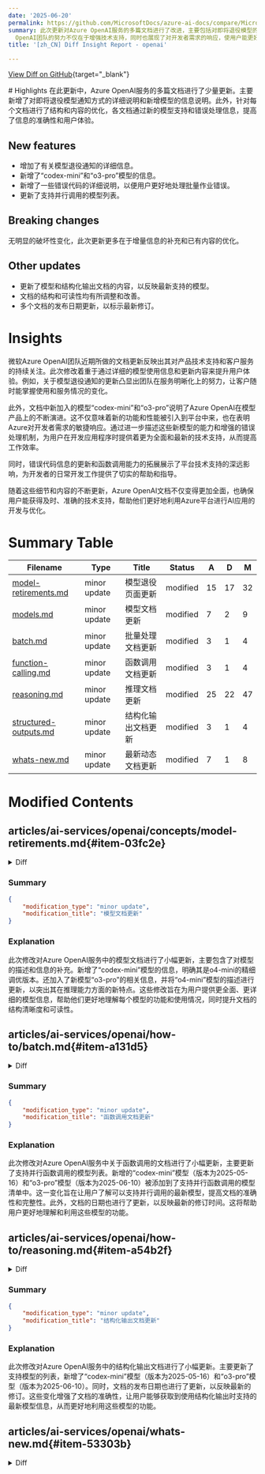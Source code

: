 ```yaml
---
date: '2025-06-20'
permalink: https://github.com/MicrosoftDocs/azure-ai-docs/compare/MicrosoftDocs:1531236...MicrosoftDocs:fc0b900
summary: 此次更新对Azure OpenAI服务的多篇文档进行了改进，主要包括对即将退役模型的通知方式、两种新模型的介绍以及错误处理信息的补充。更新有助于提高信息的准确性和用户体验，同时优化了文档的结构和可读性。该更新没有明显的破坏性变化，重点在于提供增量信息和改善内容。微软Azure
  OpenAI团队的努力不仅在于增强技术支持，同时也展现了对开发者需求的响应，使用户能更好地利用Azure平台进行AI应用的开发。
title: '[zh_CN] Diff Insight Report - openai'

---
```


[View Diff on GitHub](https://github.com/MicrosoftDocs/azure-ai-docs/compare/MicrosoftDocs:1531236...MicrosoftDocs:fc0b900){target="_blank"}

<format>
# Highlights
在此更新中，Azure OpenAI服务的多篇文档进行了少量更新。主要新增了对即将退役模型通知方式的详细说明和新增模型的信息说明。此外，针对每个文档进行了结构和内容的优化，各文档通过新的模型支持和错误处理信息，提高了信息的准确性和用户体验。

## New features
- 增加了有关模型退役通知的详细信息。
- 新增了“codex-mini”和“o3-pro”模型的信息。
- 新增了一些错误代码的详细说明，以便用户更好地处理批量作业错误。
- 更新了支持并行调用的模型列表。

## Breaking changes
无明显的破坏性变化，此次更新更多在于增量信息的补充和已有内容的优化。

## Other updates
- 更新了模型和结构化输出文档的内容，以反映最新支持的模型。
- 文档的结构和可读性均有所调整和改善。
- 多个文档的发布日期更新，以标示最新修订。

# Insights
微软Azure OpenAI团队近期所做的文档更新反映出其对产品技术支持和客户服务的持续关注。此次修改着重于通过详细的模型使用信息和更新内容来提升用户体验。例如，关于模型退役通知的更新凸显出团队在服务明晰化上的努力，让客户随时能掌握使用和服务情况的变化。

此外，文档中新加入的模型“codex-mini”和“o3-pro”说明了Azure OpenAI在模型产品上的不断演进。这不仅意味着新的功能和性能被引入到平台中来，也在表明Azure对开发者需求的敏捷响应。通过进一步描述这些新模型的能力和增强的错误处理机制，为用户在开发应用程序时提供着更为全面和最新的技术支持，从而提高工作效率。

同时，错误代码信息的更新和函数调用能力的拓展展示了平台技术支持的深远影响，为开发者的日常开发工作提供了切实的帮助和指导。

随着这些细节和内容的不断更新，Azure OpenAI文档不仅变得更加全面，也确保用户能获得及时、准确的技术支持，帮助他们更好地利用Azure平台进行AI应用的开发与优化。
</format>

# Summary Table
|  Filename  | Type |    Title    | Status | A  | D  | M  |
|------------|------|-------------|--------|----|----|----|
| [model-retirements.md](#item-03fc2e) | minor update | 模型退役页面更新 | modified | 15 | 17 | 32 | 
| [models.md](#item-db2c37) | minor update | 模型文档更新 | modified | 7 | 2 | 9 | 
| [batch.md](#item-a131d5) | minor update | 批量处理文档更新 | modified | 3 | 1 | 4 | 
| [function-calling.md](#item-32f8e0) | minor update | 函数调用文档更新 | modified | 3 | 1 | 4 | 
| [reasoning.md](#item-a54b2f) | minor update | 推理文档更新 | modified | 25 | 22 | 47 | 
| [structured-outputs.md](#item-cc2557) | minor update | 结构化输出文档更新 | modified | 3 | 1 | 4 | 
| [whats-new.md](#item-53303b) | minor update | 最新动态文档更新 | modified | 7 | 1 | 8 | 


# Modified Contents
## articles/ai-services/openai/concepts/model-retirements.md{#item-03fc2e}

<details>
<summary>Diff</summary>
````diff
@@ -35,16 +35,11 @@ Azure OpenAI notifies customers of active Azure OpenAI deployments for models wi
 
 Retirements are done on a rolling basis, region by region. There is no schedule for when a specific region, or SKU will be upgraded.
 
-## Current models
-
-> [!NOTE]
-> Not all models go through a deprecation period prior to retirement. Some models/versions only have a retirement date.
->
-> **Fine-tuned models** are subject to a [different](#fine-tuned-models) deprecation and retirement schedule from their equivalent base model.
-
-These models are currently available for use in Azure OpenAI.
+### Who is notified of upcoming retirements
 
-[!INCLUDE [Model retirement table](../includes/retirement/models.md)]
+Azure OpenAI notifies customers via two methods:
+- **Azure Resource Health** - Anyone with reader permissions or above can see Azure health alerts, as well as configure personalized alerts via email, SMS, etc. See [Create Service Health Alerts](/azure/service-health/alerts-activity-log-service-notifications-portal)
+- **Email** - email notifications are automatically sent to subscription owners. Any individual with reader permissions may however configure their own alerts by following the guidance above.
 
 ## Model availability
 
@@ -73,14 +68,6 @@ Be aware of the following:
     1. For example if `gpt-35-turbo 0125` or `gpt-4o (2024-05-13)` is updated to a future version, or
     2. for model family changes beyond version updates, such as when moving from `gpt-4 1106-preview` to `gpt-4o (2024-05-13)`. 
 
-### Who is notified of upcoming retirements
-
-Azure OpenAI notifies customers via two methods:
-- **Azure Resource Health** - Anyone with reader permissions or above can see Azure health alerts, as well as configure personalized alerts via email, SMS, etc. See [Create Service Health Alerts](/azure/service-health/alerts-activity-log-service-notifications-portal)
-- **Email** - email notifications are automatically sent to subscription owners. Any individual with reader permissions may however configure their own alerts by following the guidance above.
-
-
-
 ## How to get ready for model retirements and version upgrades
 
 To prepare for model retirements and version upgrades, we recommend that customers test their applications with the new models and versions and evaluate their behavior. We also recommend that customers update their applications to use the new models and versions before the retirement date.
@@ -91,6 +78,17 @@ For information on the model upgrade process, see [How to upgrade to a new model
 
 For more information on how to manage model upgrades and migrations for provisioned deployments, see [Managing models on provisioned deployment types](../how-to/working-with-models.md#managing-models-on-provisioned-deployment-types)
 
+## Current models
+
+> [!NOTE]
+> Not all models go through a deprecation period prior to retirement. Some models/versions only have a retirement date.
+>
+> **Fine-tuned models** are subject to a [different](#fine-tuned-models) deprecation and retirement schedule from their equivalent base model.
+
+These models are currently available for use in Azure OpenAI.
+
+[!INCLUDE [Model retirement table](../includes/retirement/models.md)]
+
 ## Retirement and deprecation history
 
 To track individual updates to this article refer to the [Git History](https://github.com/MicrosoftDocs/azure-ai-docs/commits/main/articles/ai-services/openai/includes/retirement/models.md)
````
</details>

### Summary

```json
{
    "modification_type": "minor update",
    "modification_title": "模型退役页面更新"
}
```

### Explanation
此次修改涉及对Azure OpenAI服务中有关模型退役文档的更新。文档的结构进行了调整，主要添加了对即将退役模型通知方式的详细说明。增加了关于客户如何收到模型退役通知的内容，包括通过“Azure资源健康”和电子邮件发送通知的方式。与此同时，移除了过时的相关段落，并对“当前模型”部分进行了重构，以便用户更清晰地了解模型的使用现状。整体上，修改旨在提高信息的清晰度和可用性，确保用户可以获得最新的通知信息和服务指导。

## articles/ai-services/openai/concepts/models.md{#item-db2c37}

<details>
<summary>Diff</summary>
````diff
@@ -22,6 +22,7 @@ Azure OpenAI is powered by a diverse set of models with different capabilities a
 
 | Models | Description |
 |--|--|
+| [codex-mini](#o-series-models) | Fine-tuned version of o4-mini. |  
 | [GPT-4.1 series](#gpt-41-series) | Latest model release from Azure OpenAI |
 | [model-router](#model-router) | A model that intelligently selects from a set of underlying chat models to respond to a given prompt. |
 | [computer-use-preview](#computer-use-preview) | An experimental model trained for use with the Responses API computer use tool. |
@@ -49,7 +50,7 @@ Azure OpenAI is powered by a diverse set of models with different capabilities a
 |  Model ID  | Description | Context Window | Max Output Tokens | Training Data (up to)  |
 |  --- |  :--- |:--- |:---|:---: |
 | `gpt-4.1` (2025-04-14)   | - Text & image input <br> - Text output <br> - Chat completions API <br>- Responses API <br> - Streaming <br> - Function calling <br> Structured outputs (chat completions)   | - 1,047,576 <br> - 128,000 (provisioned managed deployments) | 32,768 | May 31, 2024 |
-| `gpt-4.1-nano` (2025-04-14) <br><br> **Fastest 4.1 model** | - Text & image input <br> - Text output <br> - Chat completions API <br>- Responses API <br> - Streaming <br> - Function calling <br> Structured outputs (chat completions)   | - 1,047,576  <br> - 128,000 (provisioned managed deployments)  | 32,768 | May 31, 2024 |
+| `gpt-4.1-nano` (2025-04-14) | - Text & image input <br> - Text output <br> - Chat completions API <br>- Responses API <br> - Streaming <br> - Function calling <br> Structured outputs (chat completions)   | - 1,047,576  <br> - 128,000 (provisioned managed deployments)  | 32,768 | May 31, 2024 |
 | `gpt-4.1-mini` (2025-04-14) | - Text & image input <br> - Text output <br> - Chat completions API <br>- Responses API <br> - Streaming <br> - Function calling <br> Structured outputs (chat completions)   | - 1,047,576  <br> - 128,000 (provisioned managed deployments)  | 32,768 | May 31, 2024 |
 
 ## model-router
@@ -121,7 +122,9 @@ The Azure OpenAI o<sup>&#42;</sup> series models are specifically designed to ta
 
 |  Model ID  | Description | Max Request (tokens) | Training Data (up to)  |
 |  --- |  :--- |:--- |:---: |
-| `o4-mini` (2025-04-16) | - **NEW** reasoning model, offering [enhanced reasoning abilities](../how-to/reasoning.md). <br><br> - Chat Completions API <br> - [Responses API](../how-to/responses.md) <br>- Structured outputs<br> - Text, image processing <br> - Functions/Tools/Parallel tool calling <br> [Full summary of capabilities](../how-to/reasoning.md) | Input: 200,000 <br> Output: 100,000 | May 31, 2024 |   
+| `codex-mini` (2025-05-16) | Fine-tuned version of o4-mini. <br> - [Responses API](../how-to/responses.md) <br>- Structured outputs<br> - Text, image processing <br> - Functions/Tools<br> [Full summary of capabilities](../how-to/reasoning.md) | Input: 200,000 <br> Output: 100,000 | May 31, 2024 |
+| `o3-pro` (2025-06-10) | - [Responses API](../how-to/responses.md) <br>- Structured outputs<br> - Text, image processing <br> - Functions/Tools<br> [Full summary of capabilities](../how-to/reasoning.md) | Input: 200,000 <br> Output: 100,000 | May 31, 2024 |
+| `o4-mini` (2025-04-16) | - **NEW** reasoning model, offering [enhanced reasoning abilities](../how-to/reasoning.md). <br><br> - Chat Completions API <br> - [Responses API](../how-to/responses.md) <br>- Structured outputs<br> - Text, image processing <br> - Functions/Tools<br> [Full summary of capabilities](../how-to/reasoning.md) | Input: 200,000 <br> Output: 100,000 | May 31, 2024 |   
 | `o3` (2025-04-16) | - **NEW** reasoning model, offering [enhanced reasoning abilities](../how-to/reasoning.md). <br>  <br> - Chat Completions API <br> - [Responses API](../how-to/responses.md) <br> - Structured outputs<br> - Text, image processing <br> - Functions/Tools/Parallel tool calling <br> [Full summary of capabilities](../how-to/reasoning.md) | Input: 200,000 <br> Output: 100,000 | May 31, 2024 |    
 | `o3-mini` (2025-01-31) | - [Enhanced reasoning abilities](../how-to/reasoning.md). <br> - Structured outputs<br> - Text-only processing <br> - Functions/Tools | Input: 200,000 <br> Output: 100,000 | Oct 2023 |  
 | `o1` (2024-12-17) | - [Enhanced reasoning abilities](../how-to/reasoning.md). <br> - Structured outputs<br> - Text, image processing <br> - Functions/Tools | Input: 200,000 <br> Output: 100,000 | Oct 2023 |  
@@ -136,6 +139,8 @@ To learn more about the advanced `o-series` models see, [getting started with re
 
 | Model | Region |
 |---|---|
+|`codex-mini` | East US2 & Sweden Central (Global Standard)   |
+|`o3-pro`   | East US2 & Sweden Central (Global Standard)    |
 |`o4-mini`|   See the [models table](#model-summary-table-and-region-availability).  |
 | `o3` |   See the [models table](#model-summary-table-and-region-availability).  |
 |`o3-mini` | See the [models table](#model-summary-table-and-region-availability). |
````
</details>

### Summary

```json
{
    "modification_type": "minor update",
    "modification_title": "模型文档更新"
}
```

### Explanation
此次修改对Azure OpenAI服务中的模型文档进行了小幅更新，主要包含了对模型的描述和信息的补充。新增了“codex-mini”模型的信息，明确其是o4-mini的精细调优版本。还加入了新模型“o3-pro”的相关信息，并将“o4-mini”模型的描述进行更新，以突出其在推理能力方面的新特点。这些修改旨在为用户提供更全面、更详细的模型信息，帮助他们更好地理解每个模型的功能和使用情况，同时提升文档的结构清晰度和可读性。

## articles/ai-services/openai/how-to/batch.md{#item-a131d5}

<details>
<summary>Diff</summary>
````diff
@@ -5,7 +5,7 @@ description: Learn how to use global batch with Azure OpenAI
 author: mrbullwinkle
 ms.author: mbullwin
 manager: nitinme
-ms.date: 05/28/2025
+ms.date: 06/19/2025
 ms.service: azure-ai-openai
 ms.topic: how-to
 ms.custom:
@@ -232,6 +232,8 @@ When a job failure occurs, you'll find details about the failure in the `errors`
 |`empty_batch` | Please check your input file to ensure that the custom ID parameter is unique for each request in the batch.|
 |`model_mismatch`| The Azure OpenAI model deployment name that was specified in the `model` property of this request in the input file doesn't match the rest of the file.<br><br>Please ensure that all requests in the batch point to the same Azure OpenAI in Azure AI Foundry Models model deployment in the `model` property of the request.|
 |`invalid_request`| The schema of the input line is invalid or the deployment SKU is invalid. <br><br>Please ensure the properties of the request in your input file match the expected input properties, and that the Azure OpenAI deployment SKU is `globalbatch` for batch API requests.|
+| `input_modified` |Blob input has been modified after the batch job has been submitted. |
+| `input_no_permissions` | It's not possible to access the input blob. Please check [permissions](./role-based-access-control.md) and network access between the Azure OpenAI account and Azure Storage account.  |
 
 ### Known issues
 
````
</details>

### Summary

```json
{
    "modification_type": "minor update",
    "modification_title": "批量处理文档更新"
}
```

### Explanation
此次修改对Azure OpenAI服务中关于批量处理的文档进行了小幅更新，主要增加了错误处理部分的新信息。新增的错误代码“input_modified”说明在提交批量作业后，Blob输入已被修改。同时，增加了“input_no_permissions”代码，提示用户在访问输入Blob时可能会遇到权限问题，建议检查权限设置和Azure存储帐户的网络访问。此更新旨在提高文档的实用性，帮助用户更好地理解并处理批量作业中的可能错误，从而提升用户体验和工作效率。

## articles/ai-services/openai/how-to/function-calling.md{#item-32f8e0}

<details>
<summary>Diff</summary>
````diff
@@ -7,7 +7,7 @@ ms.author: mbullwin #delegenz
 ms.service: azure-ai-openai
 ms.custom: devx-track-python
 ms.topic: how-to
-ms.date: 04/16/2025
+ms.date: 06/17/2025
 manager: nitinme
 ---
 
@@ -48,6 +48,8 @@ Support for parallel function was first added in API version [`2023-12-01-previe
 ### Basic function calling with tools
 
 * All the models that support parallel function calling
+* `codex-mini` (`2025-05-16`)
+* `o3-pro` (`2025-06-10`)
 * `o4-mini` (`2025-04-16`)
 * `o3` (`2025-04-16`)
 * `gpt-4.1-nano` (`2025-04-14`)
````
</details>

### Summary

```json
{
    "modification_type": "minor update",
    "modification_title": "函数调用文档更新"
}
```

### Explanation
此次修改对Azure OpenAI服务中关于函数调用的文档进行了小幅更新，主要更新了支持并行函数调用的模型列表。新增的“codex-mini”模型（版本为2025-05-16）和“o3-pro”模型（版本为2025-06-10）被添加到了支持并行函数调用的模型清单中。这一变化旨在让用户了解可以支持并行调用的最新模型，提高文档的准确性和完整性。此外，文档的日期也进行了更新，以反映最新的修订时间。这将帮助用户更好地理解和利用这些模型的功能。

## articles/ai-services/openai/how-to/reasoning.md{#item-a54b2f}

<details>
<summary>Diff</summary>
````diff
@@ -5,7 +5,7 @@ description: Learn how to use Azure OpenAI's advanced o3-mini, o1, & o1-mini rea
 manager: nitinme
 ms.service: azure-ai-openai
 ms.topic: include
-ms.date: 04/18/2025
+ms.date: 06/17/2025
 author: mrbullwinkle    
 ms.author: mbullwin
 ---
@@ -28,40 +28,43 @@ Azure OpenAI `o-series` models are designed to tackle reasoning and problem-solv
 
 | Model | Region | Limited access |
 |---|---|---|
-| `o4-mini`  | East US2 (Global Standard) <br><br> Sweden Central (Global Standard)   | No access request needed to use the core capabilities of this model.<br><br> Request access: [o4-mini reasoning summary feature](https://aka.ms/oai/o3access)     |
-| `o3` |  East US2 (Global Standard) <br><br> Sweden Central (Global Standard)     | Request access: [o3 limited access model application](https://aka.ms/oai/o3access)     |
+| `o3-pro`  | East US2 & Sweden Central (Global Standard)    |  Request access: [o3 limited access model application](https://aka.ms/oai/o3access). If you already have `o3 access` no request is required for `o3-pro`.    |
+| `codex-mini`  | East US2 & Sweden Central (Global Standard)    | No access request needed.    |
+| `o4-mini`  | [Model availability](../concepts/models.md#global-standard-model-availability)   | No access request needed to use the core capabilities of this model.<br><br> Request access: [o4-mini reasoning summary feature](https://aka.ms/oai/o3access)     |
+| `o3` |  [Model availability](../concepts/models.md#global-standard-model-availability)  | Request access: [o3 limited access model application](https://aka.ms/oai/o3access)     |
 | `o3-mini` | [Model availability](../concepts/models.md#global-standard-model-availability).  | Access is no longer restricted for this model.   |
 |`o1` | [Model availability](../concepts/models.md#global-standard-model-availability).  | Access is no longer restricted for this model.  |
 | `o1-preview` | [Model availability](../concepts/models.md#global-standard-model-availability). |This model is only available for customers who were granted access as part of the original limited access release. We're currently not expanding access to `o1-preview`. |
 | `o1-mini` | [Model availability](../concepts/models.md#global-standard-model-availability). | No access request needed for Global Standard deployments.<br><br>Standard (regional) deployments are currently only available to select customers who were previously granted access as part of the `o1-preview` release.|
 
 ## API & feature support
 
-| **Feature**     | **o4-mini**, **2025-04-16**  | **o3**, **2025-04-16** | **o3-mini**, **2025-01-31**  |**o1**, **2024-12-17**   | **o1-preview**, **2024-09-12**   | **o1-mini**, **2024-09-12**   |
-|:-------------------|:--------------------------:|:-----:|:-------:|:--------------------------:|:-------------------------------:|:---:|
-| **API Version**    | `2025-04-01-preview`   | `2025-04-01-preview`   | `2024-12-01-preview` or later <br> `2025-03-01-preview` (Recommended)   | `2024-12-01-preview` or later <br> `2025-03-01-preview` (Recommended) | `2024-09-01-preview` or later <br> `2025-03-01-preview` (Recommended)    | `2024-09-01-preview` or later <br> `2025-03-01-preview` (Recommended)    |
-| **[Developer Messages](#developer-messages)** | ✅ | ✅ | ✅ | ✅ | - | - |
-| **[Structured Outputs](./structured-outputs.md)** | ✅ | ✅ | ✅ | ✅ | - | - |
-| **[Context Window](../concepts/models.md#o-series-models)** | Input: 200,000 <br> Output: 100,000 | Input: 200,000 <br> Output: 100,000 | Input: 200,000 <br> Output: 100,000 | Input: 200,000 <br> Output: 100,000 | Input: 128,000  <br> Output: 32,768 | Input: 128,000  <br> Output: 65,536 |
-| **[Reasoning effort](#reasoning-effort)** | ✅| ✅ |✅ | ✅ | - | - |
-| **[Vision Support](./gpt-with-vision.md)** | ✅ | ✅ | - | ✅ | - | - |
-| Chat Completions API | ✅ | ✅ | ✅ | ✅ | ✅ | ✅ |
-| Responses API | ✅ | ✅  | - | - | - | - |
-| Functions/Tools | ✅ | ✅ | ✅  | ✅  |  - | - |
-| Parallel Tool Calls | - | - | -  | -  |  - | - |
-| `max_completion_tokens` <sup>1</sup> | ✅ | ✅ |✅ |✅ |✅ | ✅ |
-| System Messages <sup>2</sup> | ✅ | ✅ | ✅ | ✅ | - | - |
-| [Reasoning summary](#reasoning-summary) <sup>3</sup> | ✅ | ✅ | -  | -  |  - | - |
-| Streaming <sup>4</sup>  | ✅ | ✅| ✅ | - | - | - |
+| **Feature**  | **codex-mini**, **2025-05-16**  | **o3-pro**, **2025-06-10**   | **o4-mini**, **2025-04-16**  | **o3**, **2025-04-16** | **o3-mini**, **2025-01-31**  |**o1**, **2024-12-17**   | **o1-preview**, **2024-09-12**   | **o1-mini**, **2024-09-12**   |
+|:-------------------|:--------------------------:|:------:|:--------|:-----:|:-------:|:--------------------------:|:-------------------------------:|:---:|
+| **API Version** | `2025-04-01-preview` & [v1 preview](../api-version-lifecycle.md#api-evolution)   | `2025-04-01-preview`  & [v1 preview](../api-version-lifecycle.md#api-evolution)  | `2025-04-01-preview`   | `2025-04-01-preview`   | `2024-12-01-preview` or later <br> `2025-03-01-preview` (Recommended)   | `2024-12-01-preview` or later <br> `2025-03-01-preview` (Recommended) | `2024-09-01-preview` or later <br> `2025-03-01-preview` (Recommended)    | `2024-09-01-preview` or later <br> `2025-03-01-preview` (Recommended)    |
+| **[Developer Messages](#developer-messages)** | ✅ | ✅ | ✅ | ✅ | ✅ | ✅ | - | - |
+| **[Structured Outputs](./structured-outputs.md)** | ✅ | ✅ | ✅ | ✅ | ✅ | ✅ | - | - |
+| **[Context Window](../concepts/models.md#o-series-models)** |  Input: 200,000 <br> Output: 100,000 | Input: 200,000 <br> Output: 100,000 | Input: 200,000 <br> Output: 100,000 | Input: 200,000 <br> Output: 100,000 | Input: 200,000 <br> Output: 100,000 | Input: 200,000 <br> Output: 100,000 | Input: 128,000  <br> Output: 32,768 | Input: 128,000  <br> Output: 65,536 |
+| **[Reasoning effort](#reasoning-effort)** | ✅| ✅| ✅| ✅ |✅ | ✅ | - | - |
+| **[Image input](./gpt-with-vision.md)** | ✅ | ✅ | ✅ | ✅ | - | ✅ | - | - |
+| Chat Completions API | - | - | ✅ | ✅ | ✅ | ✅ | ✅ | ✅ |
+| Responses API | ✅  | ✅  | ✅ | ✅  | - | - | - | - |
+| Functions/Tools | ✅ | ✅ |✅ | ✅ | ✅  | ✅  |  - | - |
+| Parallel Tool Calls | - | - | - | - | -  | -  |  - | - |
+| `max_completion_tokens` <sup>1</sup> |  ✅ | ✅ | ✅ | ✅ |✅ |✅ |✅ | ✅ |
+| System Messages <sup>2</sup> | ✅ | ✅| ✅ | ✅ | ✅ | ✅ | - | - |
+| [Reasoning summary](#reasoning-summary) <sup>3</sup> |  ✅ | - | ✅ | ✅ | -  | -  |  - | - |
+| Streaming <sup>4</sup>  | ✅ | - | ✅ | ✅| ✅ | - | - | - |
 
 <sup>1</sup> Reasoning models will only work with the `max_completion_tokens` parameter. <br><br>
-
 <sup>2</sup> The latest o<sup>&#42;</sup> series model support system messages to make migration easier. When you use a system message with `o4-mini`, `o3`, `o3-mini`, and `o1` it will be treated as a developer message. You should not use both a developer message and a system message in the same API request.
-
 <sup>3</sup> Access to the chain-of-thought reasoning summary is limited access only for `o3` & `o4-mini`.
-
 <sup>4</sup> Streaming for `o3` is limited access only.
 
+> [!NOTE]
+> - To avoid timeouts [background mode](./responses.md#background-tasks) is recommended for `o3-pro`.
+> - `o3-pro` does not currently support image generation.
+
 ### Not Supported
 
 The following are currently unsupported with reasoning models:
````
</details>

### Summary

```json
{
    "modification_type": "minor update",
    "modification_title": "推理文档更新"
}
```

### Explanation
此次修改对Azure OpenAI服务中关于推理的文档进行了小幅更新，主要增加并更新了关于模型的详细信息。新增了“o3-pro”和“codex-mini”模型的访问说明，并对存在的“o4-mini”、“o3”和“o3-mini”模型的访问信息进行了调整。此外，文档中的某些内容进行了重组以提高可读性，同时更新了文档的发布日期。整体上，这些变化为用户提供了更清晰和更全面的推理模型访问和功能支持信息，帮助用户更好地理解如何利用这些模型的推理能力。

## articles/ai-services/openai/how-to/structured-outputs.md{#item-cc2557}

<details>
<summary>Diff</summary>
````diff
@@ -6,7 +6,7 @@ services: cognitive-services
 manager: nitinme
 ms.service: azure-ai-openai
 ms.topic: how-to
-ms.date: 04/16/2025
+ms.date: 06/17/2025
 author: mrbullwinkle
 ms.author: mbullwin
 recommendations: false
@@ -25,6 +25,8 @@ Structured outputs make a model follow a [JSON Schema](https://json-schema.org/o
 
 ## Supported models
 
+- `codex-mini` version `2025-05-16`
+- `o3-pro` version `2025-06-10`
 - `gpt-4.5-preview` version `2025-02-27`
 - `o3-mini` version `2025-01-31`
 - `o1` version: `2024-12-17`
````
</details>

### Summary

```json
{
    "modification_type": "minor update",
    "modification_title": "结构化输出文档更新"
}
```

### Explanation
此次修改对Azure OpenAI服务中的结构化输出文档进行了小幅更新。主要更新了支持模型的列表，新增了“codex-mini”模型（版本为2025-05-16）和“o3-pro”模型（版本为2025-06-10）。同时，文档的发布日期也进行了更新，以反映最新的修订。这些变化增强了文档的准确性，让用户能够获取到使用结构化输出时支持的最新模型信息，从而更好地利用这些模型的功能。

## articles/ai-services/openai/whats-new.md{#item-53303b}

<details>
<summary>Diff</summary>
````diff
@@ -4,7 +4,7 @@ description: Learn about the latest news and features updates for Azure OpenAI.
 author: mrbullwinkle
 ms.author: mbullwin #
 manager: nitinme
-ms.date: 5/28/2025
+ms.date: 6/17/2025
 ms.service: azure-ai-openai
 ms.topic: whats-new
 ms.custom:
@@ -18,6 +18,12 @@ ms.custom:
 
 This article provides a summary of the latest releases and major documentation updates for Azure OpenAI.
 
+## June 2025
+
+### codex-mini & o3-pro models released
+
+- `codex-mini and `o3-pro` are now available. To learn more, see the [getting started with reasoning models page](./how-to/reasoning.md)
+
 ## May 2025
 
 ### Sora video generation released (preview)
````
</details>

### Summary

```json
{
    "modification_type": "minor update",
    "modification_title": "最新动态文档更新"
}
```

### Explanation
此次修改对Azure OpenAI的“最新动态”文档进行了小幅更新。文档的发布日期已更新至2025年6月17日，并新增了关于“codex-mini”和“o3-pro”模型的发布信息。这两个模型现在已可用，用户可以通过文档链接访问相关信息。此外，更新还保留了2025年5月的其他功能发布信息。总体而言，这些变化使得文档能更好地向用户传达最新的产品动态和功能，保持信息的时效性与准确性。


